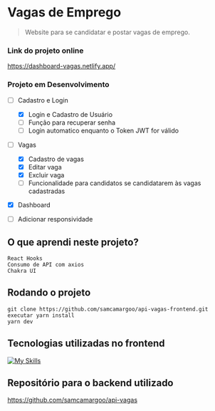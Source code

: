# Vagas de Emprego

> Website para se candidatar e postar vagas de emprego. 

### Link do projeto online

https://dashboard-vagas.netlify.app/

### Projeto em Desenvolvimento

- [ ] Cadastro e Login 
    - [X] Login e Cadastro de Usuário
    - [ ] Função para recuperar senha
    - [ ] Login automatico enquanto o Token JWT for válido
    
- [ ] Vagas
    - [X] Cadastro de vagas
    - [X] Editar vaga
    - [X] Excluir vaga
    - [ ] Funcionalidade para candidatos se candidatarem às vagas cadastradas

- [X] Dashboard

- [ ] Adicionar responsividade

## O que aprendi neste projeto?
```
React Hooks
Consumo de API com axios
Chakra UI
```

## Rodando o projeto

```
git clone https://github.com/samcamargoo/api-vagas-frontend.git
executar yarn install
yarn dev
```

## Tecnologias utilizadas no frontend

[![My Skills](https://skills.thijs.gg/icons?i=react,html,css)](https://skills.thijs.gg)

## Repositório para o backend utilizado

https://github.com/samcamargoo/api-vagas